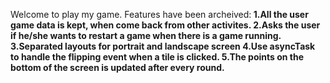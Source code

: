 Welcome to play my game.
Features have been archeived:<b/>
1.All the user game data is kept, when come back from other activites.
2.Asks the user if he/she wants to restart a game when there is a game running.
3.Separated layouts for portrait and landscape screen
4.Use asyncTask to handle the flipping event when a tile is clicked.
5.The points on the bottom of the screen is updated after every round. 
